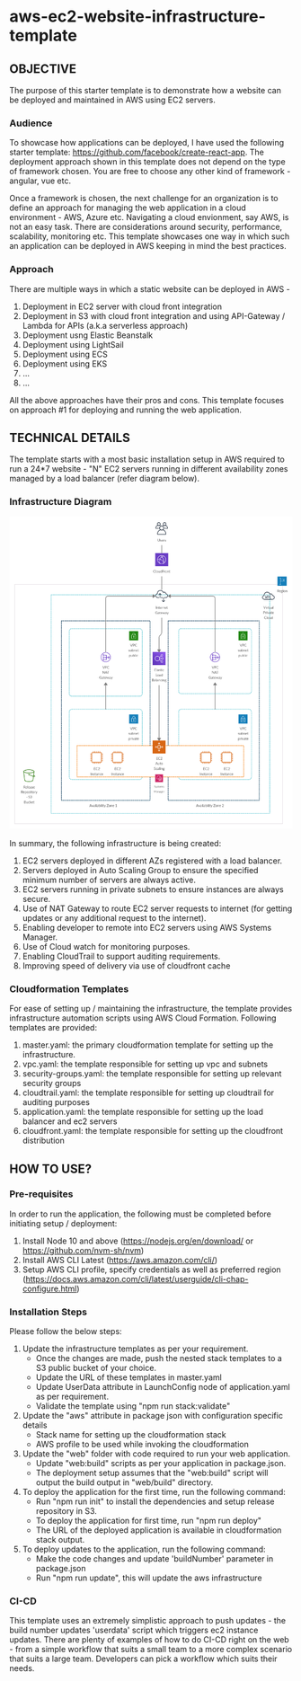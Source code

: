 # aws-ec2-website-infrastructure-template

## OBJECTIVE
The purpose of this starter template is to demonstrate how a website can be deployed and maintained in AWS using EC2 servers.

### Audience
To showcase how applications can be deployed, I have used the following starter template: https://github.com/facebook/create-react-app. The deployment approach shown in this template does not depend on the type of framework chosen. You are free to choose any other kind of framework - angular, vue etc.

Once a framework is chosen, the next challenge for an organization is to define an approach for managing the web application in a cloud environment - AWS, Azure etc. Navigating a cloud envionment, say AWS, is not an easy task. There are considerations around security, performance, scalability, monitoring etc. This template showcases one way in which such an application can be deployed in AWS keeping in mind the best practices.

### Approach
There are multiple ways in which a static website can be deployed in AWS -
1. Deployment in EC2 server with cloud front integration
2. Deployment in S3 with cloud front integration and using API-Gateway / Lambda for APIs (a.k.a serverless approach)
3. Deployment usng Elastic Beanstalk
4. Deployment using LightSail
5. Deployment using ECS
6. Deployment using EKS
7. ...
8. ...

All the above approaches have their pros and cons. This template focuses on approach #1 for deploying and running the web application.

## TECHNICAL DETAILS
The template starts with a most basic installation setup in AWS required to run a 24*7 website - "N" EC2 servers running in different availability zones managed by a load balancer (refer diagram below).

### Infrastructure Diagram

![Infrastructure Diagram](images/aws-simple-ec2-app.jpg)

In summary, the following infrastructure is being created:
1. EC2 servers deployed in different AZs registered with a load balancer.
2. Servers deployed in Auto Scaling Group to ensure the specified minimum number of servers are always active. 
3. EC2 servers running in private subnets to ensure instances are always secure.
4. Use of NAT Gateway to route EC2 server requests to internet (for getting updates or any additional request to the internet).
5. Enabling developer to remote into EC2 servers using AWS Systems Manager.
6. Use of Cloud watch for monitoring purposes.
7. Enabling CloudTrail to support auditing requirements.
8. Improving speed of delivery via use of cloudfront cache

### Cloudformation Templates
For ease of setting up / maintaining the infrastructure, the template provides infrastructure automation scripts using AWS Cloud Formation. Following templates are provided:
1. master.yaml: the primary cloudformation template for setting up the infrastructure.
2. vpc.yaml: the template responsible for setting up vpc and subnets
3. security-groups.yaml: the template responsible for setting up relevant security groups
4. cloudtrail.yaml: the template responsible for setting up cloudtrail for auditing purposes
5. application.yaml: the template responsible for setting up the load balancer and ec2 servers
6. cloudfront.yaml: the template responsible for setting up the cloudfront distribution

## HOW TO USE?

### Pre-requisites
In order to run the application, the following must be completed before initiating setup / deployment:
1. Install Node 10 and above (https://nodejs.org/en/download/ or https://github.com/nvm-sh/nvm)
2. Install AWS CLI Latest (https://aws.amazon.com/cli/)
3. Setup AWS CLI profile, specify credentials as well as preferred region (https://docs.aws.amazon.com/cli/latest/userguide/cli-chap-configure.html)

### Installation Steps
Please follow the below steps:
1. Update the infrastructure templates as per your requirement.
    * Once the changes are made, push the nested stack templates to a S3 public bucket of your choice.
    * Update the URL of these templates in master.yaml
    * Update UserData attribute in LaunchConfig node of application.yaml as per requirement.
    * Validate the template using "npm run stack:validate"
2. Update the "aws" attribute in package json with configuration specific details
    * Stack name for setting up the cloudformation stack
    * AWS profile to be used while invoking the cloudformation 
3. Update the "web" folder with code required to run your web application.
    * Update "web:build" scripts as per your application in package.json.
    * The deployment setup assumes that the "web:build" script will output the build output in "web/build" directory.
4. To deploy the application for the first time, run the following command:
    * Run "npm run init" to install the dependencies and setup release repository in S3.
    * To deploy the application for first time, run "npm run deploy"
    * The URL of the deployed application is available in cloudformation stack output.
5. To deploy updates to the application, run the following command:
    * Make the code changes and update 'buildNumber' parameter in package.json
    * Run "npm run update", this will update the aws infrastructure

### CI-CD
This template uses an extremely simplistic approach to push updates - the build number updates 'userdata' script which triggers ec2 instance updates. There are plenty of examples of how to do CI-CD right on the web - from a simple workflow that suits a small team to a more complex scenario that suits a large team. Developers can pick a workflow which suits their needs.